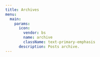 ```yaml
---
title: Archives
menu:
  main:
    params:
      icon:
        vendor: bs
        name: archive
        className: text-primary-emphasis
      description: Posts archive.
---
```

